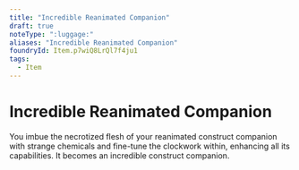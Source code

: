 ```yaml
---
title: "Incredible Reanimated Companion"
draft: true
noteType: ":luggage:"
aliases: "Incredible Reanimated Companion"
foundryId: Item.p7wiQ8LrQl7f4ju1
tags:
  - Item
---
```


# Incredible Reanimated Companion

You imbue the necrotized flesh of your reanimated construct companion with strange chemicals and fine-tune the clockwork within, enhancing all its capabilities. It becomes an incredible construct companion.
